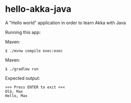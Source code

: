 # hello-akka-java

A "Hello world" application in order to learn Akka with Java

Running this app:

Maven:

	$ ./mvnw compile exec:exec

Maven:

	$ ./gradlew run

Expected output:

	>>> Press ENTER to exit <<<
	Olá, Max
	Hello, Max